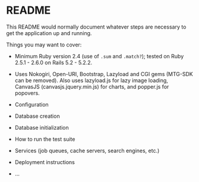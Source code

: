 # README

This README would normally document whatever steps are necessary to get the
application up and running.

Things you may want to cover:

* Minimum Ruby version 2.4 (use of `.sum` and `.match?`); tested on Ruby 2.5.1 - 2.6.0 on Rails 5.2 - 5.2.2.

* Uses Nokogiri, Open-URI, Bootstrap, Lazyload and CGI gems (MTG-SDK can be removed). Also uses lazyload.js for lazy image loading, CanvasJS (canvasjs.jquery.min.js) for charts, and popper.js for popovers. 

* Configuration

* Database creation

* Database initialization

* How to run the test suite

* Services (job queues, cache servers, search engines, etc.)

* Deployment instructions

* ...
